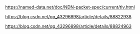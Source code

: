 

https://named-data.net/doc/NDN-packet-spec/current/tlv.html  

https://blog.csdn.net/qq_43296898/article/details/88822938  

https://blog.csdn.net/qq_43296898/article/details/88824963